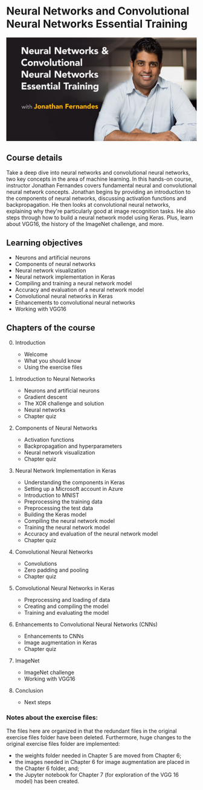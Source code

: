 # Neural Networks and Convolutional Neural Networks Essential Training

![Course image - Neural Netowrks & Convolutional Neural Networks Essential Training with Jonathan Fernandes](https://github.com/ajgquional/LiL_Neural-Networks-and-CNNs-Essential-Training/blob/main/CourseImage.png)

## Course details

Take a deep dive into neural networks and convolutional neural networks, two key concepts in the area of machine learning. In this hands-on course, instructor Jonathan Fernandes covers fundamental neural and convolutional neural network concepts. Jonathan begins by providing an introduction to the components of neural networks, discussing activation functions and backpropagation. He then looks at convolutional neural networks, explaining why they're particularly good at image recognition tasks. He also steps through how to build a neural network model using Keras. Plus, learn about VGG16, the history of the ImageNet challenge, and more.

## Learning objectives

* Neurons and artificial neurons
* Components of neural networks
* Neural network visualization
* Neural network implementation in Keras
* Compiling and training a neural network model
* Accuracy and evaluation of a neural network model
* Convolutional neural networks in Keras
* Enhancements to convolutional neural networks
* Working with VGG16

## Chapters of the course

0. Introduction
   * Welcome
   * What you should know
   * Using the exercise files
   
1. Introduction to Neural Networks
   * Neurons and artificial neurons
   * Gradient descent
   * The XOR challenge and solution
   * Neural networks
   * Chapter quiz
   
2. Components of Neural Networks
   * Activation functions
   * Backpropagation and hyperparameters
   * Neural network visualization
   * Chapter quiz
   
3. Neural Network Implementation in Keras
   * Understanding the components in Keras
   * Setting up a Microsoft account in Azure
   * Introduction to MNIST
   * Preprocessing the training data
   * Preprocessing the test data
   * Building the Keras model
   * Compiling the neural network model
   * Training the neural network model
   * Accuracy and evaluation of the neural network model
   * Chapter quiz
   
4. Convolutional Neural Networks
   * Convolutions
   * Zero padding and pooling
   * Chapter quiz
   
5. Convolutional Neural Networks in Keras
   * Preprocessing and loading of data
   * Creating and compiling the model
   * Training and evaluating the model
   
6. Enhancements to Convolutional Neural Networks (CNNs)
   * Enhancements to CNNs
   * Image augmentation in Keras
   * Chapter quiz
   
7. ImageNet
   * ImageNet challenge
   * Working with VGG16
   
8. Conclusion
   * Next steps

### Notes about the exercise files:

The files here are organized in that the redundant files in the original exercise files folder have been deleted. Furthermore, huge changes to the original exercise files folder are implemented: 
* the weights folder needed in Chapter 5 are moved from Chapter 6;
* the images needed in Chapter 6 for image augmentation are placed in the Chapter 6 folder, and;
* the Jupyter notebook for Chapter 7 (for exploration of the VGG 16 model) has been created.

